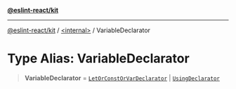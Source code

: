 [**@eslint-react/kit**](../../README.md)

***

[@eslint-react/kit](../../README.md) / [\<internal\>](../README.md) / VariableDeclarator

# Type Alias: VariableDeclarator

> **VariableDeclarator** = [`LetOrConstOrVarDeclarator`](LetOrConstOrVarDeclarator.md) \| [`UsingDeclarator`](UsingDeclarator.md)
